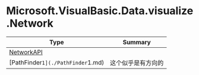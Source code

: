 ﻿
# Microsoft.VisualBasic.Data.visualize.Network

|Type|Summary|
|----|-------|
|[NetworkAPI](./NetworkAPI.md)||
|[PathFinder`1](./PathFinder`1.md)|这个似乎是有方向的|


